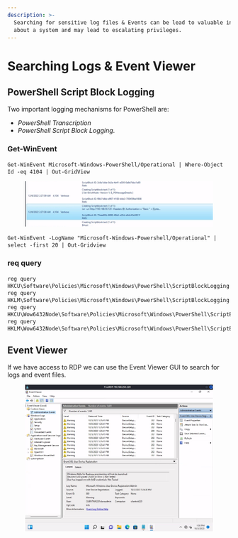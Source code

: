 ```yaml
---
description: >-
  Searching for sensitive log files & Events can be lead to valuable information
  about a system and may lead to escalating privileges.
---
```


# Searching Logs & Event Viewer

## PowerShell **Script Block Logging**

Two important logging mechanisms for PowerShell are:

* _PowerShell Transcription_
* _PowerShell Script Block Logging_.

### Get-WinEvent

```
Get-WinEvent Microsoft-Windows-PowerShell/Operational | Where-Object Id -eq 4104 | Out-GridView
```

<figure><img src="../../.gitbook/assets/image (14).png" alt=""><figcaption></figcaption></figure>

```
Get-WinEvent -LogName "Microsoft-Windows-Powershell/Operational" | select -first 20 | Out-Gridview
```

### req query

```
reg query HKCU\Software\Policies\Microsoft\Windows\PowerShell\ScriptBlockLogging
reg query HKLM\Software\Policies\Microsoft\Windows\PowerShell\ScriptBlockLogging
reg query HKCU\Wow6432Node\Software\Policies\Microsoft\Windows\PowerShell\ScriptBlockLogging
reg query HKLM\Wow6432Node\Software\Policies\Microsoft\Windows\PowerShell\ScriptBlockLogging
```

## Event Viewer

If we have access to RDP we can use the Event Viewer GUI to search for logs and event files.

<figure><img src="../../.gitbook/assets/Screenshot 2023-10-03 133017.png" alt=""><figcaption></figcaption></figure>
